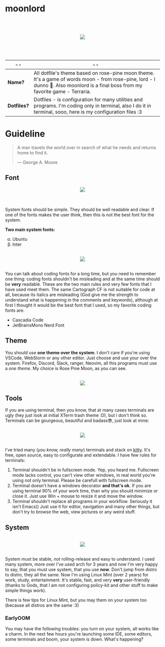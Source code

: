 # moonlord
<br><br>
<div align="center"><img src="https://user-images.githubusercontent.com/101672047/164559309-3a8a5b9c-dbaf-4bea-9e7e-a36680ce5310.png"></div>
<br><br><br>

|--|--|
---|---
| **Name?** | All dotfile's theme based on rose-pine moon theme. It's a game of words moon - from rose-pine, lord - I dunno 🤷. Also moonlord is a final boss from my favorite game - Terraria. |
|**Dotfiles?** |Dotfiles - is configuration for many utilities and programs. I'm coding only in terminal, also I do it in terminal, sooo, here is my configuration files :3|

# Guideline
> A man travels the world over in search of what he needs and returns home to find it.
>
> — George A. Moore

## Font

<div align="center"><img src="https://user-images.githubusercontent.com/101672047/164993996-ce2f1d84-bce2-4f7b-ba0c-82e02f34abb2.png"></div>
<br><br>

System fonts should be simple. They should be well readable and clear. If one of the fonts makes the user think, then this is not the best font for the system.

**Two main system fonts:**

<ul style="list-style-type:lower-greek;">
  <li>Ubuntu</li>
  <li>Inter</li>
</ul>

<br>
<div align="center"><img src="https://user-images.githubusercontent.com/101672047/164993948-88bc190d-c603-4e08-b908-8769f7016662.png"></div>
<br>

You can talk about coding fonts for a long time, but you need to remember one thing: coding fonts shouldn't be misleading and at the same time should be **very** readable. These are the two main rules and very few fonts that I have used meet them. The same Cartograph CF is not suitable for code at all, because its italics are misleading (God give me the strength to understand what is happening in the comments and keywords), although at first I thought it would be the best font that I used, so my favorite coding fonts are:

* Cascadia Code
* JetBrainsMono Nerd Font

## Theme

You should use **one theme over the system**. I don't care if you're using VSCode, WebStorm or any other editor. Just choose and use your over the system. Firefox, Discord, Slack, ranger, Neovim, all this programs must use a _one theme_. My choice is Rose Pine Moon, as you can see.

<br>
<div align="center"><a href="https://rosepinetheme.com/palette"><img src="https://user-images.githubusercontent.com/101672047/164561552-a96a8a85-93b1-43b9-8508-197ca7046785.png"></a></div>

## Tools

If you are using terminal, then you know, that at many cases terminals are ugly (hey just look at initial XTerm trash theme :D), but I don't think so. Terminals can be gourgeous, beautiful and badass😎, just look at mine:

<br>
<div align="center"><img src="https://user-images.githubusercontent.com/101672047/164560088-74d366f7-2e9c-4a26-a927-976c0595d5d3.png"></div>
<br>

I've tried many (_you know, really many_) terminals and stack on [kitty](https://sw.kovidgoyal.net/kitty/). It's free, open source, easy to configurate and extendable. I have few rules for terminals:

1. Terminal shouldn't be in fullscreen mode. Yep, you heard me. Fullscreen mode lacks control, you can't view other windows, in real world you're using not only terminal. Please be carefull with fullscreen mode.
2. Terminal doesn't have a windows decorator **and that's ok**. If you are using terminal 90% of your work time, than why you should  minimize or close it. Just use Win + mouse to resize it and move the window.
3. Terminal shouldn't replace all programs in your workflow. Seriously it isn't Emacs)) Just use it for editor, navigation and many other things, but don't try to browse the web, view pictures or any weird stuff.

## System

<br>
<div align="center"><img src="https://user-images.githubusercontent.com/101672047/164994025-fcccfe5b-a05d-4e92-b758-cda0e72bdbf3.png"></div>
<br>

System must be stable, *not* rolling-release and easy to understand. I used many system, more over I've used arch for 3 years and now I'm very happy to say, that you must use system, that you use **now**. Don't jump from distro to distro, they all the same. Now I'm using Linux Mint (over 2 years) for work, study, entertainment. It's stable, fast, and very **very** user-friendly (thanks to Gods, that I am not configuring policy-kit and other stuff to make simple things work).

There is few tips for Linux Mint, but you may them on your system too (because all distros are the same :3)

### EarlyOOM
You may have the following troubles: you turn on your system, all works like a charm. In the next few hours you're launching some IDE, some editors, some terminals and boom, your system is down. What's happening?
